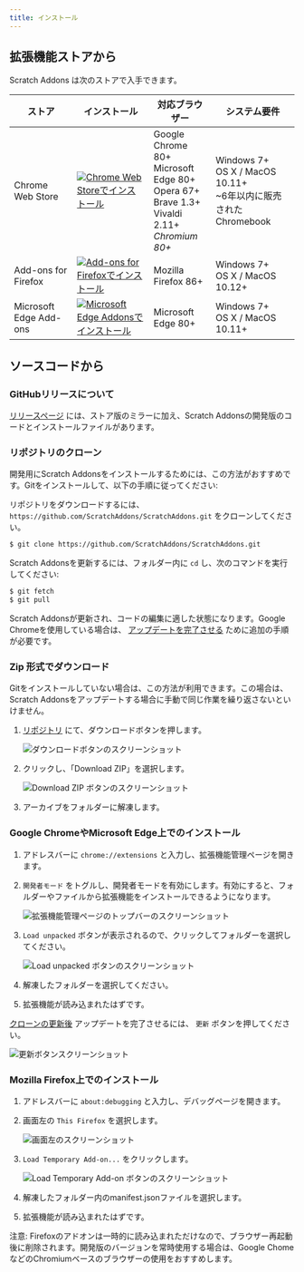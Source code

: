 ```yaml
---
title: インストール
---
```


## 拡張機能ストアから

Scratch Addons は次のストアで入手できます。

| ストア | インストール | 対応ブラウザー | システム要件 |
| - | - | - | - |
| Chrome Web Store | [![Chrome Web Storeでインストール](https://img.shields.io/chrome-web-store/v/fbeffbjdlemaoicjdapfpikkikjoneco?style=flat-square&logo=google-chrome&logoColor=white&label=install&color=4285F4)](https://chrome.google.com/webstore/detail/fbeffbjdlemaoicjdapfpikkikjoneco) | Google Chrome 80+<br />Microsoft Edge 80+<br />Opera 67+<br />Brave 1.3+<br />Vivaldi 2.11+<br />*Chromium 80+* | Windows 7+<br />OS X / MacOS 10.11+<br /> ~6年以内に販売されたChromebook
| Add-ons for Firefox | [![Add-ons for Firefoxでインストール](https://img.shields.io/amo/v/scratch-messaging-extension?style=flat-square&logo=firefox-browser&logoColor=white&label=install&color=FF7139)](https://addons.mozilla.org/firefox/addon/scratch-messaging-extension/) | Mozilla Firefox 86+ | Windows 7+<br />OS X / MacOS 10.12+
| Microsoft Edge Add-ons | [![Microsoft Edge Addonsでインストール](https://img.shields.io/badge/dynamic/json?style=flat-square&logo=microsoftedge&logoColor=white&label=install&color=0078D7&prefix=v&query=%24.version&url=https%3A%2F%2Fmicrosoftedge.microsoft.com%2Faddons%2Fgetproductdetailsbycrxid%2Filiepgjnemckemgnledoipfiilhajdjj)](https://microsoftedge.microsoft.com/addons/detail/iliepgjnemckemgnledoipfiilhajdjj) | Microsoft Edge 80+ | Windows 7+<br />OS X / MacOS 10.11+

## ソースコードから

### GitHubリリースについて

[リリースページ](https://github.com/ScratchAddons/ScratchAddons/releases) には、ストア版のミラーに加え、Scratch Addonsの開発版のコードとインストールファイルがあります。

### リポジトリのクローン

開発用にScratch Addonsをインストールするためには、この方法がおすすめです。Gitをインストールして、以下の手順に従ってください:

リポジトリをダウンロードするには、 `https://github.com/ScratchAddons/ScratchAddons.git` をクローンしてください。

```sh
$ git clone https://github.com/ScratchAddons/ScratchAddons.git
```
Scratch Addonsを更新するには、フォルダー内に `cd` し、次のコマンドを実行してください:

```sh
$ git fetch
$ git pull
```

Scratch Addonsが更新され、コードの編集に適した状態になります。Google Chromeを使用している場合は、 [アップデートを完了させる](#install-on-google-chrome) ために追加の手順が必要です。


### Zip 形式でダウンロード

Gitをインストールしていない場合は、この方法が利用できます。この場合は、Scratch Addonsをアップデートする場合に手動で同じ作業を繰り返さないといけません。

1. [リポジトリ](https://github.com/ScratchAddons/ScratchAddons) にて、ダウンロードボタンを押します。

   ![ダウンロードボタンのスクリーンショット](/assets/img/docs/download-code-button.png)

2. クリックし、「Download ZIP」を選択します。

   ![Download ZIP ボタンのスクリーンショット](/assets/img/docs/download-zipball-button.png)

3. アーカイブをフォルダーに解凍します。

### Google ChromeやMicrosoft Edge上でのインストール

1. アドレスバーに `chrome://extensions` と入力し、拡張機能管理ページを開きます。

2. `開発者モード` をトグルし、開発者モードを有効にします。有効にすると、フォルダーやファイルから拡張機能をインストールできるようになります。

   ![拡張機能管理ページのトップバーのスクリーンショット](/assets/img/docs/developer-mode-toggle.png)

3. `Load unpacked` ボタンが表示されるので、クリックしてフォルダーを選択してください。

   ![Load unpacked ボタンのスクリーンショット](/assets/img/docs/load-unpacked-button.png)

4. 解凍したフォルダーを選択してください。
5. 拡張機能が読み込まれたはずです。

[クローンの更新後](#cloning-the-repository) アップデートを完了させるには、 `更新` ボタンを押してください。

![更新ボタンスクリーンショット](/assets/img/docs/update-button.png)


### Mozilla Firefox上でのインストール

1. アドレスバーに `about:debugging` と入力し、デバッグページを開きます。

2. 画面左の `This Firefox` を選択します。

   ![画面左のスクリーンショット](/assets/img/docs/left-hand-menu.png)

4. `Load Temporary Add-on...` をクリックします。

   ![Load Temporary Add-on ボタンのスクリーンショット](/assets/img/docs/load-addon.png)

6. 解凍したフォルダー内のmanifest.jsonファイルを選択します。
7. 拡張機能が読み込まれたはずです。

注意: Firefoxのアドオンは一時的に読み込まれただけなので、ブラウザー再起動後に削除されます。開発版のバージョンを常時使用する場合は、Google ChomeなどのChromiumベースのブラウザーの使用をおすすめします。

